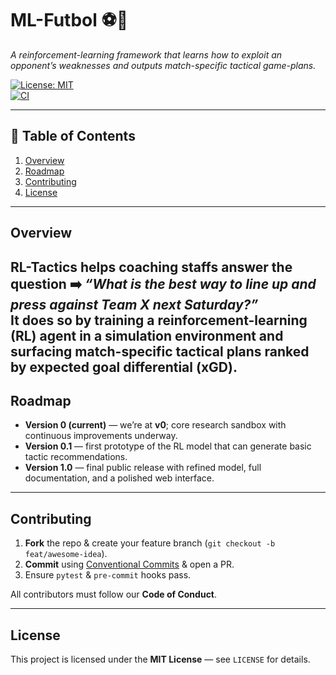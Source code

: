 # ML-Futbol ⚽️🤖

*A reinforcement-learning framework that learns how to exploit an opponent’s weaknesses and outputs match-specific tactical game-plans.*

[![License: MIT](https://img.shields.io/badge/License-MIT-blue.svg)](LICENSE)  
[![CI](https://github.com/YOUR-USER/rl-tactics/actions/workflows/ci.yml/badge.svg)](https://github.com/YOUR-USER/rl-tactics/actions/workflows/ci.yml)

---

## 📑 Table of Contents
1. [Overview](#overview)
2. [Roadmap](#roadmap)
3. [Contributing](#contributing)
4. [License](#license)

---

## Overview
**RL-Tactics** helps coaching staffs answer the question ➡️ *“What is the best way to line up and press against Team X next Saturday?”*  
It does so by training a **reinforcement-learning (RL)** agent in a simulation environment and surfacing match-specific tactical plans ranked by expected goal differential (**xGD**).
---

## Roadmap
- **Version 0 (current)** — we’re at **v0**; core research sandbox with continuous improvements underway.  
- **Version 0.1** — first prototype of the RL model that can generate basic tactic recommendations.  
- **Version 1.0** — final public release with refined model, full documentation, and a polished web interface.  

---

## Contributing
1. **Fork** the repo & create your feature branch (`git checkout -b feat/awesome-idea`).  
2. **Commit** using [Conventional Commits](https://www.conventionalcommits.org/) & open a PR.  
3. Ensure `pytest` & `pre-commit` hooks pass.  

All contributors must follow our **Code of Conduct**.

---

## License
This project is licensed under the **MIT License** — see `LICENSE` for details.

